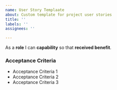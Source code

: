 ```yaml
---
name: User Story Templaate
about: Custom template for project user stories
title: ''
labels: ''
assignees: ''

---
```


As a **role** I can **capability** so that **received benefit**.


### Acceptance Criteria

- Acceptance Criteria 1
- Acceptance Criteria 2
- Acceptance Criteria 3
